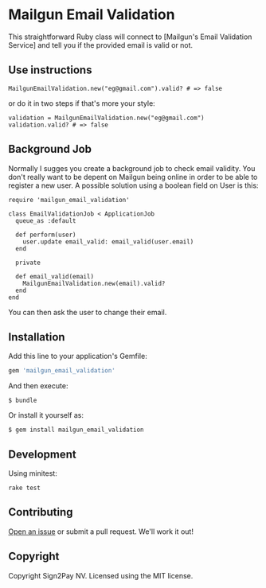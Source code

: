 # Mailgun Email Validation

This straightforward Ruby class will connect to [Mailgun's Email Validation Service] and tell you if the provided email is valid or not.

## Use instructions

```
MailgunEmailValidation.new("eg@gmail.com").valid? # => false
```

or do it in two steps if that's more your style:

```
validation = MailgunEmailValidation.new("eg@gmail.com")
validation.valid? # => false
```

## Background Job

Normally I sugges you create a background job to check email validity. You don't really want to be depent on Mailgun being online in order to be able to register a new user. A possible solution using a boolean field on User is this:

```
require 'mailgun_email_validation'

class EmailValidationJob < ApplicationJob
  queue_as :default

  def perform(user)
    user.update email_valid: email_valid(user.email)
  end

  private

  def email_valid(email)
    MailgunEmailValidation.new(email).valid?
  end
end
```

You can then ask the user to change their email.

## Installation

Add this line to your application's Gemfile:

```ruby
gem 'mailgun_email_validation'
```

And then execute:

    $ bundle

Or install it yourself as:

    $ gem install mailgun_email_validation

## Development

Using minitest:

```
rake test
```

## Contributing

[Open an issue](https://github.com/Sign2Pay/mailgun_email_validation/issues) or submit a pull request. We'll work it out!

## Copyright

Copyright Sign2Pay NV. Licensed using the MIT license.

